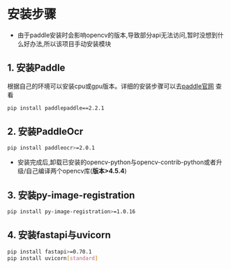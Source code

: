 # 安装步骤

- 由于paddle安装时会影响opencv的版本,导致部分api无法访问,暂时没想到什么好办法,所以该项目手动安装模块

## 1. 安装Paddle
根据自己的环境可以安装cpu或gpu版本。详细的安装步骤可以去[paddle官网](https://www.paddlepaddle.org.cn/install/quick) 查看
```bash
pip install paddlepaddle==2.2.1
```

## 2. 安装PaddleOcr
```bash
pip install paddleocr>=2.0.1
```
- 安装完成后,卸载已安装的opencv-python与opencv-contrib-python或者升级/自己编译两个opencv库(**版本>4.5.4**)

## 3. 安装py-image-registration
```bash
pip install py-image-registration>=1.0.16
```

## 4. 安装fastapi与uvicorn
```bash
pip install fastapi>=0.70.1
pip install uvicorn[standard]
```